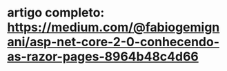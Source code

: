 # artigo completo: https://medium.com/@fabiogemignani/asp-net-core-2-0-conhecendo-as-razor-pages-8964b48c4d66
